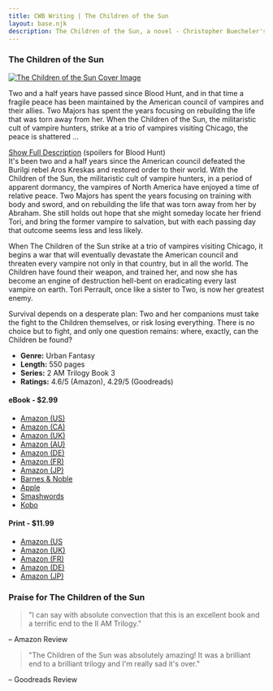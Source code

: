 ```yaml
---
title: CWB Writing | The Children of the Sun
layout: base.njk
description: The Children of the Sun, a novel - Christopher Buecheler's Author Site
---
```


### The Children of the Sun

<div class="image-cover-tcots ir"><a href="/books/thechildrenofthesun/"><img srcset="/_img/books/tcots_sm@2x.jpg 2x, /_img/books/tcots_sm.jpg 1x" src="/_img/books/tcots_sm.jpg" alt="The Children of the Sun Cover Image" /></a></div>

Two and a half years have passed since Blood Hunt, and in that time a fragile peace has been maintained by the American council of vampires and their allies. Two Majors has spent the years focusing on rebuilding the life that was torn away from her. When the Children of the Sun, the militaristic cult of vampire hunters, strike at a trio of vampires visiting Chicago, the peace is shattered &hellip;

<div class="desctoggle"><a href="#">Show Full Description</a> (spoilers for Blood Hunt)</div>
<div class="fulldesc" id="fulldesc-tcots">
It's been two and a half years since the American council defeated the Burilgi rebel Aros Kreskas and restored order to their world. With the Children of the Sun, the militaristic cult of vampire hunters, in a period of apparent dormancy, the vampires of North America have enjoyed a time of relative peace. Two Majors has spent the years focusing on training with body and sword, and on rebuilding the life that was torn away from her by Abraham. She still holds out hope that she might someday locate her friend Tori, and bring the former vampire to salvation, but with each passing day that outcome seems less and less likely.

When The Children of the Sun strike at a trio of vampires visiting Chicago, it begins a war that will eventually devastate the American council and threaten every vampire not only in that country, but in all the world. The Children have found their weapon, and trained her, and now she has become an engine of destruction hell-bent on eradicating every last vampire on earth. Tori Perrault, once like a sister to Two, is now her greatest enemy.

Survival depends on a desperate plan: Two and her companions must take the fight to the Children themselves, or risk losing everything. There is no choice but to fight, and only one question remains: where, exactly, can the Children be found?

</div>

- **Genre:** Urban Fantasy
- **Length:** 550 pages
- **Series:** 2 AM Trilogy Book 3
- **Ratings:** 4.6/5 (Amazon), 4.29/5 (Goodreads)

#### eBook - $2.99

- [Amazon (US)](https://smile.amazon.com/The-Children-of-the-Sun-Part-III-Trilogy-Christopher-Buecheler-ebook/dp/B009ZCSDA8/)
- [Amazon (CA)](https://www.amazon.ca/The-Children-of-the-Sun-Part-III-Trilogy-Christopher-Buecheler-ebook/dp/B009ZCSDA8/)
- [Amazon (UK)](https://www.amazon.co.uk/The-Children-of-the-Sun-Part-III-Trilogy-Christopher-Buecheler-ebook/dp/B009ZCSDA8/)
- [Amazon (AU)](https://www.amazon.com.au/The-Children-of-the-Sun-Part-III-Trilogy-Christopher-Buecheler-ebook/dp/B009ZCSDA8/)
- [Amazon (DE)](https://www.amazon.de/The-Children-of-the-Sun-Part-III-Trilogy-English-Christopher-Buecheler-ebook/dp/B009ZCSDA8/)
- [Amazon (FR)](https://www.amazon.fr/The-Children-of-the-Sun-Part-III-Trilogy-English-Christopher-Buecheler-ebook/dp/B009ZCSDA8/)
- [Amazon (JP)](https://www.amazon.co.jp/The-Children-of-the-Sun-Part-III-Trilogy-English-Christopher-Buecheler-ebook/dp/B009ZCSDA8/)
- [Barnes & Noble](http://www.barnesandnoble.com/w/the-children-of-the-sun-christopher-buecheler/1113723195)
- [Apple](https://itunes.apple.com/us/book/the-children-of-the-sun/id568760224?mt=11)
- [Smashwords](https://www.smashwords.com/books/view/250631)
- [Kobo](http://store.kobobooks.com/en-US/ebook/the-children-of-the-sun)

#### Print - $11.99

- [Amazon (US](http://smile.amazon.com/The-Children-of-the-Sun-Part-III-Trilogy/dp/1480063533/)
- [Amazon (UK)](https://www.amazon.co.uk/The-Children-of-the-Sun-Part-III-Trilogy/dp/1480063533/)
- [Amazon (FR)](https://www.amazon.fr/The-Children-of-the-Sun-Part-III-Trilogy/dp/1480063533/)
- [Amazon (DE)](https://www.amazon.de/The-Children-of-the-Sun-Part-III-Trilogy/dp/1480063533/)
- [Amazon (JP)](https://www.amazon.co.jp/The-Children-of-the-Sun-Part-III-Trilogy/dp/1480063533/)

### Praise for The Children of the Sun

> "I can say with absolute convection that this is an excellent book and a terrific end to the II AM Trilogy."

&ndash; Amazon Review

> "The Children of the Sun was absolutely amazing! It was a brilliant end to a brilliant trilogy and I'm really sad it's over."

&ndash; Goodreads Review
